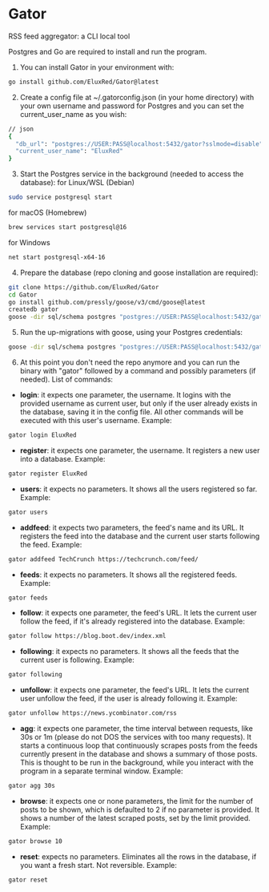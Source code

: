 # Gator
RSS feed aggregator: a CLI local tool

Postgres and Go are required to install and run the program.

1. You can install Gator in your environment with:
```bash
go install github.com/EluxRed/Gator@latest
```

2. Create a config file at ~/.gatorconfig.json (in your home directory) with your own username and password for Postgres and you can set the current_user_name as you wish:
```bash
// json
{
  "db_url": "postgres://USER:PASS@localhost:5432/gator?sslmode=disable",
  "current_user_name": "EluxRed"
}
```

3. Start the Postgres service in the background (needed to access the database):
  for Linux/WSL (Debian)
```bash
sudo service postgresql start
```
  for macOS (Homebrew)
```bash
brew services start postgresql@16
```
  for Windows
```bash
net start postgresql-x64-16
```

4. Prepare the database (repo cloning and goose installation are required):
```bash
git clone https://github.com/EluxRed/Gator
cd Gator
go install github.com/pressly/goose/v3/cmd/goose@latest
createdb gator
goose -dir sql/schema postgres "postgres://USER:PASS@localhost:5432/gator?sslmode=disable" up
```

5. Run the up-migrations with goose, using your Postgres credentials:
```bash
goose -dir sql/schema postgres "postgres://USER:PASS@localhost:5432/gator" up
```
6. At this point you don't need the repo anymore and you can run the binary with "gator" followed by a command and possibly parameters (if needed).
List of commands:
- **login**: it expects one parameter, the username. It logins with the provided username as current user, but only if the user already exists in the database, saving it in the config file. All other commands will be executed with this user's username. Example:
```bash
gator login EluxRed
```
- **register**: it expects one parameter, the username. It registers a new user into a database. Example:
```bash
gator register EluxRed
```
- **users**: it expects no parameters. It shows all the users registered so far. Example:
```bash
gator users
```
- **addfeed**: it expects two parameters, the feed's name and its URL. It registers the feed into the database and the current user starts following the feed. Example:
```bash
gator addfeed TechCrunch https://techcrunch.com/feed/
```
- **feeds**: it expects no parameters. It shows all the registered feeds. Example:
```bash
gator feeds
```
- **follow**: it expects one parameter, the feed's URL. It lets the current user follow the feed, if it's already registered into the database. Example:
```bash
gator follow https://blog.boot.dev/index.xml
```
- **following**: it expects no parameters. It shows all the feeds that the current user is following. Example:
```bash
gator following
```
- **unfollow**: it expects one parameter, the feed's URL. It lets the current user unfollow the feed, if the user is already following it. Example:
```bash
gator unfollow https://news.ycombinator.com/rss
```
- **agg**: it expects one parameter, the time interval between requests, like 30s or 1m (please do not DOS the services with too many requests). It starts a continuous loop that continuously scrapes posts from the feeds currently present in the database and shows a summary of those posts. This is thought to be run in the background, while you interact with the program in a separate terminal window. Example:
```bash
gator agg 30s
```
- **browse**: it expects one or none parameters, the limit for the number of posts to be shown, which is defaulted to 2 if no parameter is provided. It shows a number of the latest scraped posts, set by the limit provided. Example:
```bash
gator browse 10
```
- **reset**: expects no parameters. Eliminates all the rows in the database, if you want a fresh start. Not reversible. Example:
```bash
gator reset
```
